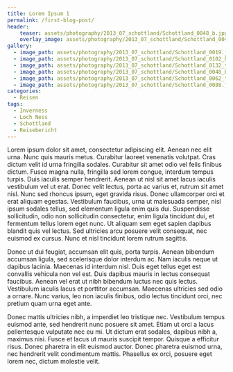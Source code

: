 ```yaml
---
title: Lorem Ipsum 1
permalink: /first-blog-post/
header:
    teaser: assets/photography/2013_07_schottland/Schottland_0048_b.jpg
    overlay_image: assets/photography/2013_07_schottland/Schottland_0048_b.jpg
gallery:
  - image_path: assets/photography/2013_07_schottland/Schottland_0019.jpg
  - image_path: assets/photography/2013_07_schottland/Schottland_0102_hdr.jpg
  - image_path: assets/photography/2013_07_schottland/Schottland_0132_tonemapped_bw.jpg
  - image_path: assets/photography/2013_07_schottland/Schottland_0048_b.jpg
  - image_path: assets/photography/2013_07_schottland/Schottland_0062_tonemapped.jpg
  - image_path: assets/photography/2013_07_schottland/Schottland_0088.jpg
categories:
  - Reisen
tags:
  - Inverness
  - Loch Ness
  - Schottland
  - Reisebericht
---
```


Lorem ipsum dolor sit amet, consectetur adipiscing elit. Aenean nec elit urna. Nunc quis mauris metus. Curabitur laoreet venenatis volutpat. Cras dictum velit id urna fringilla sodales. Curabitur sit amet odio vel felis finibus dictum. Fusce magna nulla, fringilla sed lorem congue, interdum tempus turpis. Duis iaculis semper hendrerit. Aenean ut nisl sit amet lacus iaculis vestibulum vel ut erat. Donec velit lectus, porta ac varius et, rutrum sit amet nisl. Nunc sed rhoncus ipsum, eget gravida risus. Donec ullamcorper orci et erat aliquam egestas. Vestibulum faucibus, urna ut malesuada semper, nisl ipsum sodales tellus, sed elementum ligula enim quis dui. Suspendisse sollicitudin, odio non sollicitudin consectetur, enim ligula tincidunt dui, et fermentum tellus lorem eget nunc. Ut aliquam sem eget sapien dapibus blandit quis vel lectus. Sed ultricies arcu posuere velit consequat, nec euismod ex cursus. Nunc et nisl tincidunt lorem rutrum sagittis.

Donec ut dui feugiat, accumsan elit quis, porta turpis. Aenean bibendum accumsan ligula, sed scelerisque dolor interdum ac. Nam iaculis neque ut dapibus lacinia. Maecenas id interdum nisl. Duis eget tellus eget est convallis vehicula non vel est. Duis dapibus mauris in lectus consequat faucibus. Aenean vel erat ut nibh bibendum luctus nec quis lectus. Vestibulum iaculis lacus et porttitor accumsan. Maecenas ultricies sed odio a ornare. Nunc varius, leo non iaculis finibus, odio lectus tincidunt orci, nec pretium quam urna eget ante.

Donec mattis ultricies nibh, a imperdiet leo tristique nec. Vestibulum tempus euismod ante, sed hendrerit nunc posuere sit amet. Etiam ut orci a lacus pellentesque vulputate nec eu mi. Ut dictum erat sodales, dapibus nibh a, maximus nisi. Fusce et lacus ut mauris suscipit tempor. Quisque a efficitur risus. Donec pharetra in elit euismod auctor. Donec pharetra euismod urna, nec hendrerit velit condimentum mattis. Phasellus ex orci, posuere eget lorem nec, dictum molestie velit.

